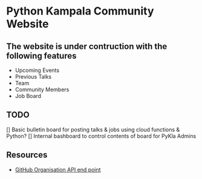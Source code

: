 # Python Kampala Community Website

## The website is under contruction with the following features

- Upcoming Events
- Previous Talks
- Team
- Community Members
- Job Board

## TODO

[] Basic bulletin board for posting talks & jobs using cloud functions & Python?
[] Internal bashboard to control contents of board for PyKla Admins

## Resources

- [GitHub Organisation API end point](https://api.github.com/orgs/pykla/members)
